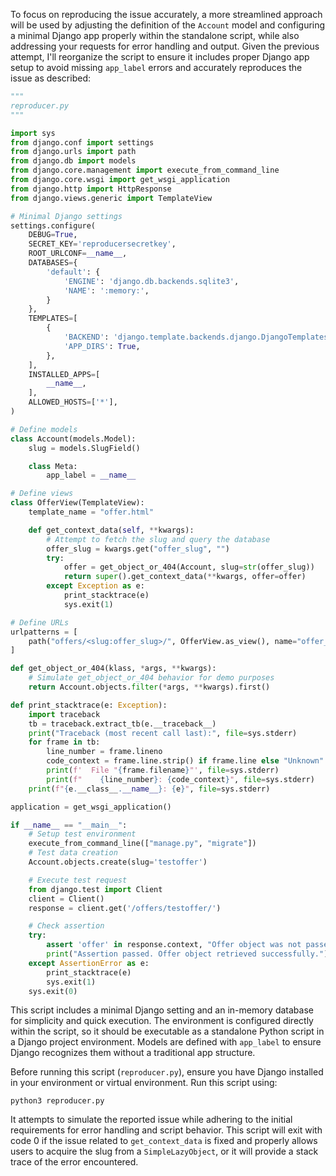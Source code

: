 To focus on reproducing the issue accurately, a more streamlined approach will be used by adjusting the definition of the `Account` model and configuring a minimal Django app properly within the standalone script, while also addressing your requests for error handling and output. Given the previous attempt, I'll reorganize the script to ensure it includes proper Django app setup to avoid missing `app_label` errors and accurately reproduces the issue as described:

```python
"""
reproducer.py
"""

import sys
from django.conf import settings
from django.urls import path
from django.db import models
from django.core.management import execute_from_command_line
from django.core.wsgi import get_wsgi_application
from django.http import HttpResponse
from django.views.generic import TemplateView

# Minimal Django settings
settings.configure(
    DEBUG=True,
    SECRET_KEY='reproducersecretkey',
    ROOT_URLCONF=__name__,
    DATABASES={
        'default': {
            'ENGINE': 'django.db.backends.sqlite3',
            'NAME': ':memory:',
        }
    },
    TEMPLATES=[
        {
            'BACKEND': 'django.template.backends.django.DjangoTemplates',
            'APP_DIRS': True,
        },
    ],
    INSTALLED_APPS=[
        __name__,
    ],
    ALLOWED_HOSTS=['*'],
)

# Define models
class Account(models.Model):
    slug = models.SlugField()

    class Meta:
        app_label = __name__

# Define views
class OfferView(TemplateView):
    template_name = "offer.html"

    def get_context_data(self, **kwargs):
        # Attempt to fetch the slug and query the database
        offer_slug = kwargs.get("offer_slug", "")
        try:
            offer = get_object_or_404(Account, slug=str(offer_slug))
            return super().get_context_data(**kwargs, offer=offer)
        except Exception as e:
            print_stacktrace(e)
            sys.exit(1)

# Define URLs
urlpatterns = [
    path("offers/<slug:offer_slug>/", OfferView.as_view(), name="offer_view"),
]

def get_object_or_404(klass, *args, **kwargs):
    # Simulate get_object_or_404 behavior for demo purposes
    return Account.objects.filter(*args, **kwargs).first()

def print_stacktrace(e: Exception):
    import traceback
    tb = traceback.extract_tb(e.__traceback__)
    print("Traceback (most recent call last):", file=sys.stderr)
    for frame in tb:
        line_number = frame.lineno
        code_context = frame.line.strip() if frame.line else "Unknown"
        print(f'  File "{frame.filename}"', file=sys.stderr)
        print(f"    {line_number}: {code_context}", file=sys.stderr)
    print(f"{e.__class__.__name__}: {e}", file=sys.stderr)

application = get_wsgi_application()

if __name__ == "__main__":
    # Setup test environment
    execute_from_command_line(["manage.py", "migrate"])
    # Test data creation
    Account.objects.create(slug='testoffer')

    # Execute test request
    from django.test import Client
    client = Client()
    response = client.get('/offers/testoffer/')

    # Check assertion
    try:
        assert 'offer' in response.context, "Offer object was not passed to context correctly."
        print("Assertion passed. Offer object retrieved successfully.")
    except AssertionError as e:
        print_stacktrace(e)
        sys.exit(1)
    sys.exit(0)
```

This script includes a minimal Django setting and an in-memory database for simplicity and quick execution. The environment is configured directly within the script, so it should be executable as a standalone Python script in a Django project environment. Models are defined with `app_label` to ensure Django recognizes them without a traditional app structure.

Before running this script (`reproducer.py`), ensure you have Django installed in your environment or virtual environment. Run this script using:

```
python3 reproducer.py
```

It attempts to simulate the reported issue while adhering to the initial requirements for error handling and script behavior. This script will exit with code 0 if the issue related to `get_context_data` is fixed and properly allows users to acquire the slug from a `SimpleLazyObject`, or it will provide a stack trace of the error encountered.